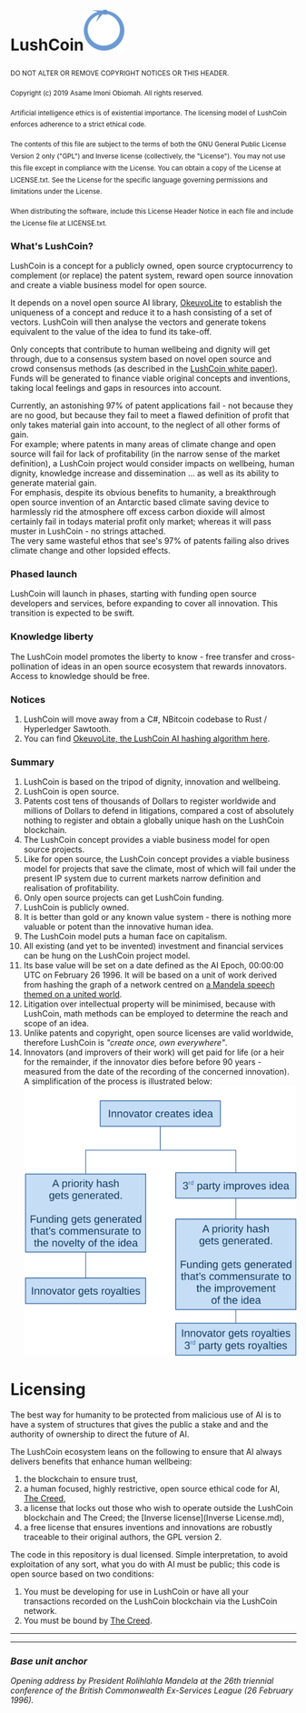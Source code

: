 # LushCoin![Logo](Images/logo.png?raw=true)

<sub>DO NOT ALTER OR REMOVE COPYRIGHT NOTICES OR THIS HEADER.</sub>

<sub>Copyright (c) 2019 Asame Imoni Obiomah. All rights reserved.</sub>

<sub>Artificial intelligence ethics is of existential importance.</sub>
<sub>The licensing model of LushCoin enforces adherence to a strict ethical code.</sub>

<sub>The contents of this file are subject to the terms of both the GNU
General Public License Version 2 only ("GPL") and Inverse license (collectively, the "License").  You may not use this file except in compliance with the License.  You can
obtain a copy of the License at LICENSE.txt.  See the License for the specific
language governing permissions and limitations under the License.</sub>

<sub>When distributing the software, include this License Header Notice in each
file and include the License file at LICENSE.txt.</sub>

### What's LushCoin?

LushCoin is a concept for a publicly owned, open source cryptocurrency to complement (or replace) the patent system, reward open source innovation and create a viable business model for open source.

It depends on a novel open source AI library, [OkeuvoLite](https://github.com/Grand-Axe/Okeuvo-Lite) to establish the uniqueness of a concept and reduce it to a hash consisting of a set of vectors. LushCoin will then analyse the vectors and generate tokens equivalent to the value of the idea to fund its take-off.

Only concepts that contribute to human wellbeing and dignity will get through, due to a consensus system based on novel open source and crowd consensus methods (as described in the [LushCoin white paper)](https://github.com/Grand-Axe/LushCoin/raw/master/Docs/LushCoinWhitePaper.pdf). <br />Funds will be generated to finance viable original concepts and inventions, taking local feelings and gaps in resources into account.

Currently, an astonishing 97% of patent applications fail - not because they are no good, but because they fail to meet a flawed definition of profit that only takes material gain into account, to the neglect of all other forms of gain. <br />For example; where patents in many areas of climate change and open source will fail for lack of profitability (in the narrow sense of the market definition), a LushCoin project would consider impacts on wellbeing, human dignity, knowledge increase and dissemination ... as well as its ability to generate material gain. <br />For emphasis, despite its obvious benefits to humanity, a breakthrough open source invention of an Antarctic based climate saving device to harmlessly rid the atmosphere off excess carbon dioxide will almost certainly fail in todays material profit only market; whereas it will pass muster in LushCoin - no strings attached.<br />The very same wasteful ethos that see's 97% of patents failing also drives climate change and other lopsided effects.

### Phased launch

LushCoin will launch in phases, starting with funding open source developers and services, before expanding to cover all innovation. This transition is expected to be swift.<br />

### Knowledge liberty

The LushCoin model promotes the liberty to know - free transfer and cross-pollination of ideas in an open source ecosystem that rewards innovators. Access to knowledge should be free.<br />


### Notices

1. LushCoin will move away from a C#, NBitcoin codebase to Rust / Hyperledger Sawtooth.
2. You can find [OkeuvoLite, the LushCoin AI hashing algorithm here](https://github.com/Grand-Axe/Okeuvo-Lite).



### Summary

1. LushCoin is based on the tripod of dignity, innovation and wellbeing.
2. LushCoin is open source.
3. Patents cost tens of thousands of Dollars to register worldwide and millions of Dollars to defend in litigations, compared a cost of absolutely nothing to register and obtain a globally unique hash on the LushCoin blockchain.
4. The LushCoin concept provides a viable business model for open source projects.
5. Like for open source, the LushCoin concept provides a viable business model for projects that save the climate, most of which will fail under the present IP system due to current markets narrow definition and realisation of profitability.
6. Only open source projects can get LushCoin funding.
7. LushCoin is publicly owned.
8. It is better than gold or any known value system - there is nothing more valuable or potent than the  innovative human idea.
9. The LushCoin model puts a human face on capitalism.
10. All existing (and yet to be invented) investment and financial services can be hung on the LushCoin project model.
11. Its base value will be set on a date defined as the AI Epoch, 00:00:00 UTC on February 26 1996. It will be based on a unit of work derived from hashing the graph of a network centred on [a Mandela speech themed on a united world](#base-unit-anchor).
12. Litigation over intellectual property will be minimised, because with LushCoin, math methods can be employed to determine the reach and scope of an idea.
13. Unlike patents and copyright, open source licenses are valid worldwide, therefore LushCoin is *"create once, own everywhere"*.
14. Innovators (and improvers of their work) will get paid for life (or a heir for the remainder, if the innovator dies before before 90 years - measured from the date of the recording of the concerned innovation). A simplification of the process is illustrated below: <br />
    ![Overview](Images/overview.png?raw=true)



# Licensing

The best way for humanity to be protected from malicious use of AI is to have a system of structures that gives the public a stake and and the authority of ownership to direct the future of AI.

The LushCoin ecosystem leans on the following to ensure that AI always delivers benefits that enhance human wellbeing:
1. the blockchain to ensure trust,
2. a human focused, highly restrictive, open source ethical code for AI, [The Creed](https://github.com/Grand-Axe/The-Creed),
3. a license that locks out those who wish to operate outside the LushCoin blockchain and The Creed; the [Inverse license](Inverse License.md),
4. a free license that ensures inventions and innovations are robustly traceable to their original authors, the GPL version 2.

The code in this repository is dual licensed. Simple interpretation, to avoid exploitation of any sort, what you do with AI must be public; this code is open source based on two conditions:

1. You must be developing for use in LushCoin or have all your transactions recorded on the LushCoin blockchain via the LushCoin network.
2. You must be bound by [The Creed](https://github.com/Grand-Axe/The-Creed).

------

------



### *Base unit anchor*
*Opening address by President Rolihlahla Mandela at the 26th triennial conference of the British Commonwealth Ex-Services League (26 February 1996).* 

